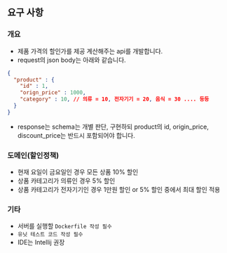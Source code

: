 ## 요구 사항

### 개요
- 제품 가격의 할인가를 제공 계산해주는 api를 개발합니다.
- request의 json body는 아래와 같습니다.
```json
{
  "product" : {
    "id" : 1,
    "orign_price" : 1000,
    "category" : 10, // 의류 = 10, 전자기기 = 20, 음식 = 30 .... 등등
  }
}
```
- response는 schema는 개별 판단, 구현하되 product의 id, origin_price, discount_price는 반드시 포함되어야 합니다. 

### 도메인(할인정책)
- 현재 요일이 금요일인 경우 모든 상품 10% 할인
- 상품 카테고리가 의류인 경우 5% 할인
- 상품 카테고리가 전자기기인 경우 1만원 할인 or 5% 할인 중에서 최대 할인 적용

### 기타
- 서버를 실행할 `Dockerfile 작성 필수`
- `유닛 테스트 코드 작성 필수`
- IDE는 Intellij 권장
